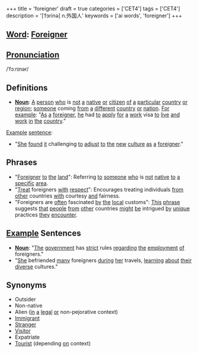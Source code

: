 +++
title = 'foreigner'
draft = true
categories = ['CET4']
tags = ['CET4']
description = '[ˈfɔrinə] n.外国人'
keywords = ['ai words', 'foreigner']
+++

## [Word](/en/post/word/): [Foreigner](/en/post/foreigner/)

## [Pronunciation](/en/post/pronunciation/)
/ˈfɔːrɪnər/

## Definitions
- **[Noun](/en/post/noun/)**: [A](/en/post/a/) [person](/en/post/person/) [who](/en/post/who/) is [not](/en/post/not/) [a](/en/post/a/) [native](/en/post/native/) [or](/en/post/or/) [citizen](/en/post/citizen/) [of](/en/post/of/) [a](/en/post/a/) [particular](/en/post/particular/) [country](/en/post/country/) [or](/en/post/or/) [region](/en/post/region/); [someone](/en/post/someone/) coming [from](/en/post/from/) [a](/en/post/a/) [different](/en/post/different/) [country](/en/post/country/) [or](/en/post/or/) [nation](/en/post/nation/). [For](/en/post/for/) [example](/en/post/example/): "[As](/en/post/as/) [a](/en/post/a/) [foreigner](/en/post/foreigner/), [he](/en/post/he/) had [to](/en/post/to/) [apply](/en/post/apply/) [for](/en/post/for/) [a](/en/post/a/) [work](/en/post/work/) visa [to](/en/post/to/) [live](/en/post/live/) [and](/en/post/and/) [work](/en/post/work/) [in](/en/post/in/) [the](/en/post/the/) [country](/en/post/country/)."

[Example](/en/post/example/) [sentence](/en/post/sentence/): 
- "[She](/en/post/she/) [found](/en/post/found/) [it](/en/post/it/) challenging [to](/en/post/to/) [adjust](/en/post/adjust/) [to](/en/post/to/) [the](/en/post/the/) [new](/en/post/new/) [culture](/en/post/culture/) [as](/en/post/as/) [a](/en/post/a/) [foreigner](/en/post/foreigner/)."

## Phrases
- "[Foreigner](/en/post/foreigner/) [to](/en/post/to/) [the](/en/post/the/) [land](/en/post/land/)": Referring [to](/en/post/to/) [someone](/en/post/someone/) [who](/en/post/who/) is [not](/en/post/not/) [native](/en/post/native/) [to](/en/post/to/) [a](/en/post/a/) [specific](/en/post/specific/) [area](/en/post/area/).
- "[Treat](/en/post/treat/) foreigners [with](/en/post/with/) [respect](/en/post/respect/)": Encourages treating individuals [from](/en/post/from/) [other](/en/post/other/) countries [with](/en/post/with/) courtesy [and](/en/post/and/) fairness.
- "Foreigners are [often](/en/post/often/) fascinated [by](/en/post/by/) [the](/en/post/the/) [local](/en/post/local/) customs": [This](/en/post/this/) [phrase](/en/post/phrase/) suggests [that](/en/post/that/) [people](/en/post/people/) [from](/en/post/from/) [other](/en/post/other/) countries [might](/en/post/might/) [be](/en/post/be/) intrigued [by](/en/post/by/) [unique](/en/post/unique/) practices [they](/en/post/they/) [encounter](/en/post/encounter/).

## [Example](/en/post/example/) Sentences
- **[Noun](/en/post/noun/)**: "[The](/en/post/the/) [government](/en/post/government/) has [strict](/en/post/strict/) rules [regarding](/en/post/regarding/) [the](/en/post/the/) [employment](/en/post/employment/) [of](/en/post/of/) foreigners."
- "[She](/en/post/she/) befriended [many](/en/post/many/) foreigners [during](/en/post/during/) [her](/en/post/her/) travels, [learning](/en/post/learning/) [about](/en/post/about/) [their](/en/post/their/) [diverse](/en/post/diverse/) cultures."

## Synonyms
- Outsider
- Non-native
- Alien ([in](/en/post/in/) [a](/en/post/a/) [legal](/en/post/legal/) [or](/en/post/or/) non-pejorative context)
- [Immigrant](/en/post/immigrant/)
- [Stranger](/en/post/stranger/)
- [Visitor](/en/post/visitor/)
- Expatriate
- [Tourist](/en/post/tourist/) (depending [on](/en/post/on/) context)
